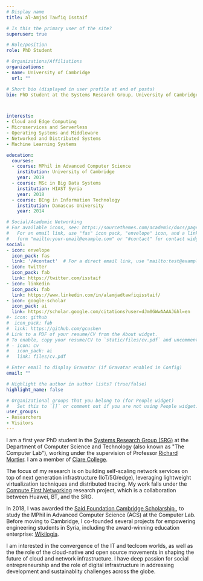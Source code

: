 ```yaml
---
# Display name
title: al-Amjad Tawfiq Isstaif

# Is this the primary user of the site?
superuser: true

# Role/position
role: PhD Student

# Organizations/Affiliations
organizations:
- name: University of Cambridge
  url: ""

# Short bio (displayed in user profile at end of posts)
bio: PhD student at the Systems Research Group, University of Cambridge. My research interests include distributed tracing, cloud resource management and lightweight virtualization.



interests:
- Cloud and Edge Computing
- Microservices and Serverless
- Operating Systems and Middleware
- Networked and Distributed Systems 
- Machine Learning Systems

education:
  courses:
  - course: MPhil in Advanced Computer Science
    institution: University of Cambridge
    year: 2019
  - course: MSc in Big Data Systems
    institution: HIAST Syria
    year: 2018
  - course: BEng in Information Technology 
    institution: Damascus University
    year: 2014

# Social/Academic Networking
# For available icons, see: https://sourcethemes.com/academic/docs/page-builder/#icons
#   For an email link, use "fas" icon pack, "envelope" icon, and a link in the
#   form "mailto:your-email@example.com" or "#contact" for contact widget.
social:
- icon: envelope
  icon_pack: fas
  link: '/#contact'  # For a direct email link, use "mailto:test@example.org".
- icon: twitter
  icon_pack: fab
  link: https://twitter.com/isstaif
- icon: linkedin
  icon_pack: fab
  link: https://www.linkedin.com/in/alamjadtawfiqisstaif/
- icon: google-scholar
  icon_pack: ai
  link: https://scholar.google.com/citations?user=dJm0GWwAAAAJ&hl=en
#- icon: github
#  icon_pack: fab
#  link: https://github.com/gcushen
# Link to a PDF of your resume/CV from the About widget.
# To enable, copy your resume/CV to `static/files/cv.pdf` and uncomment the lines below.
# - icon: cv
#   icon_pack: ai
#   link: files/cv.pdf

# Enter email to display Gravatar (if Gravatar enabled in Config)
email: ""

# Highlight the author in author lists? (true/false)
highlight_name: false

# Organizational groups that you belong to (for People widget)
#   Set this to `[]` or comment out if you are not using People widget.
user_groups:
- Researchers
- Visitors
---
```


I am a first year PhD student in the [Systems Research Group (SRG)](https://www.cl.cam.ac.uk/research/srg/) at the Department of Computer Science and Technology (also known as "The Computer Lab"), working under the supervision of Professor [Richard Mortier](https://mort.io/). I am a member of [Clare College](http://www.clare.cam.ac.uk/Home/). 

The focus of my research is on building self-scaling network services on top of next generation infrastructure (IoT/5G/edge), leveraging lightweight virtualization techniques and distributed tracing. My work falls under the [Compute First Networking](https://www.cl.cam.ac.uk/research/srg/projects/cfn/) research project, which is a collaboration between Huawei, BT, and the SRG.

In 2018, I was awarded the [Said Foundation Cambridge Scholarship ](https://www.cambridgetrust.org/partners/said-foundation), to study the MPhil in Advanced Computer Science (ACS) at the Computer Lab. Before moving to Cambridge, I co-founded several projects for empowering engineering students in Syria, including the award-winning education enterprise: [Wikilogia](https://wikilogia.org/en). 

I am interested in the convergence of the IT and teclcom worlds, as well as the the role of the cloud-native and open source movements in shaping the future of cloud and network infrastructure. I have deep passion for social entrepreneurship and the role of digital infrastructure in addressing development and sustainablity challenges across the globe.


